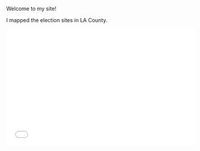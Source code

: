 Welcome to my site!

I mapped the election sites in LA County.

<iframe width="100%" height="315" src="Website/qgis2web_2019_09_20-03_13_53_116341/index.html" frameborder="0" allowfulscreen></iframe>
